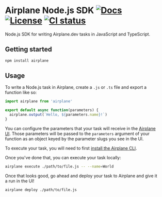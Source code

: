 # Airplane Node.js SDK [![Docs](https://img.shields.io/github/v/tag/airplanedev/node-sdk?label=docs)](https://docs.airplane.dev) [![License](https://img.shields.io/github/license/airplanedev/node-sdk)](https://github.com/airplanedev/node-sdk/blob/main/LICENSE) [![CI status](https://img.shields.io/github/workflow/status/airplanedev/node-sdk/test/main)](https://github.com/airplanedev/node-sdk/actions?query=branch%3Amain)

Node.js SDK for writing Airplane.dev tasks in JavaScript and TypeScript.

## Getting started

```sh
npm install airplane
```

## Usage

To write a Node.js task in Airplane, create a `.js` or `.ts` file and export a function like so:

```js
import airplane from 'airplane'

export default async function(parameters) {
  airplane.output(`Hello, ${parameters.name}!`)
}
```

You can configure the parameters that your task will receive in the [Airplane UI](http://app.airplane.dev/). Those parameters will be passed to the `parameters` argument of your function as an object keyed by the parameter slugs you see in the UI.

To execute your task, you will need to first [install the Airplane CLI](https://docs.airplane.dev/getting-started/install-the-airplane-cli).

Once you've done that, you can execute your task locally:

```sh
airplane execute ./path/to/file.js -- --name=World
```

Once that looks good, go ahead and deploy your task to Airplane and give it a run in the UI!

```sh
airplane deploy ./path/to/file.js
```


